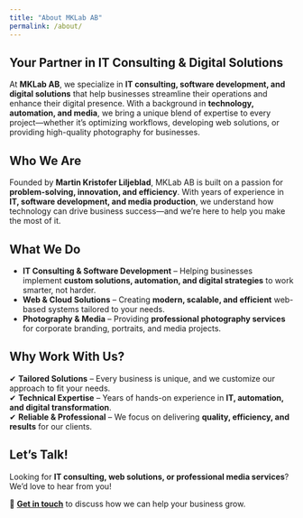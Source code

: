 ```yaml
---
title: "About MKLab AB"
permalink: /about/
---
```


## Your Partner in IT Consulting & Digital Solutions

At **MKLab AB**, we specialize in **IT consulting, software development, and digital solutions** that help businesses streamline their operations and enhance their digital presence. With a background in **technology, automation, and media**, we bring a unique blend of expertise to every project—whether it’s optimizing workflows, developing web solutions, or providing high-quality photography for businesses.

## Who We Are

Founded by **Martin Kristofer Liljeblad**, MKLab AB is built on a passion for **problem-solving, innovation, and efficiency**. With years of experience in **IT, software development, and media production**, we understand how technology can drive business success—and we’re here to help you make the most of it.

## What We Do

- **IT Consulting & Software Development** – Helping businesses implement **custom solutions, automation, and digital strategies** to work smarter, not harder.
- **Web & Cloud Solutions** – Creating **modern, scalable, and efficient** web-based systems tailored to your needs.
- **Photography & Media** – Providing **professional photography services** for corporate branding, portraits, and media projects.

## Why Work With Us?

✔ **Tailored Solutions** – Every business is unique, and we customize our approach to fit your needs.  
✔ **Technical Expertise** – Years of hands-on experience in **IT, automation, and digital transformation**.  
✔ **Reliable & Professional** – We focus on delivering **quality, efficiency, and results** for our clients.

## Let’s Talk!

Looking for **IT consulting, web solutions, or professional media services**? We’d love to hear from you!  

📩 **[Get in touch](/contact/)** to discuss how we can help your business grow.
